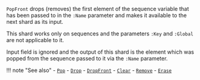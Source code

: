 `PopFront` drops (removes) the first element of the sequence variable that has been passed to in the `:Name` parameter and makes it available to the next shard as its input.

This shard works only on sequences and the parameters `:Key` and `:Global` are not applicable to it.

Input field is ignored and the output of this shard is the element which was popped from the sequence passed to it via the `:Name` parameter. 

!!! note "See also"
    - [`Pop`](../Pop)
    - [`Drop`](../Drop)
    - [`DropFront`](../DropFront)
    - [`Clear`](../Clear)
    - [`Remove`](../Remove)
    - [`Erase`](../Erase)
   
